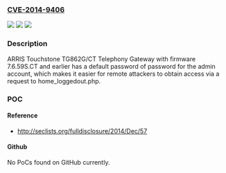 ### [CVE-2014-9406](https://cve.mitre.org/cgi-bin/cvename.cgi?name=CVE-2014-9406)
![](https://img.shields.io/static/v1?label=Product&message=n%2Fa&color=blue)
![](https://img.shields.io/static/v1?label=Version&message=n%2Fa&color=blue)
![](https://img.shields.io/static/v1?label=Vulnerability&message=n%2Fa&color=brighgreen)

### Description

ARRIS Touchstone TG862G/CT Telephony Gateway with firmware 7.6.59S.CT and earlier has a default password of password for the admin account, which makes it easier for remote attackers to obtain access via a request to home_loggedout.php.

### POC

#### Reference
- http://seclists.org/fulldisclosure/2014/Dec/57

#### Github
No PoCs found on GitHub currently.

